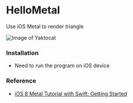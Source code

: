 # HelloMetal

Use iOS Metal to render triangle

![Image of Yaktocat](http://i.imgur.com/K7hhff0.png)


### Installation
* Need to run the program on iOS device


### Reference

* [iOS 8 Metal Tutorial with Swift: Getting Started](https://www.raywenderlich.com/77488/ios-8-metal-tutorial-swift-getting-started)
